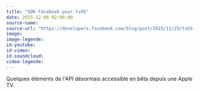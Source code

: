 ```yaml
---
title: "SDK Facebook pour tvOS"
date: 2015-12-06 02:00:00
source-name:
source-url: "https://developers.facebook.com/blog/post/2015/11/25/tvOS-SDK-beta/?ref=magazineduwebdesign"
image:
image-legende:
id-youtube:
id-vimeo:
id-soundcloud:
video-legende:
---
```

Quelques éléments de l'API désormais accessible en bêta depuis une Apple TV.
